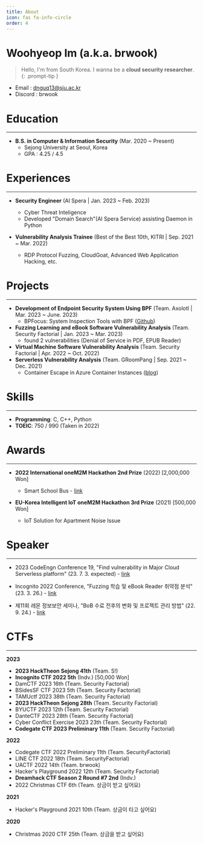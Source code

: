 ```yaml
---
title: About
icon: fas fa-info-circle
order: 4
---
```


# **Woohyeop Im (a.k.a. brwook)**

> Hello, I'm from South Korea.
> I wanna be a **cloud security researcher**. 
{: .prompt-tip }

- Email : dnguq13@sju.ac.kr
- Discord : brwook

# **Education** 

---

- **B.S. in Computer & Information Security** (Mar. 2020 ~ Present)
  - Sejong University at Seoul, Korea
  - GPA : 4.25 / 4.5

# **Experiences**

---

- **Security Engineer** (AI Spera \| Jan. 2023 ~ Feb. 2023)
  - Cyber Threat Inteligence
  - Developed "Domain Search"(AI Spera Service) assisting Daemon in Python

- **Vulnerability Analysis Trainee** (Best of the Best 10th, KITRI \| Sep. 2021 ~ Mar. 2022)
  - RDP Protocol Fuzzing, CloudGoat, Advanced Web Application Hacking, etc.

# Projects

--- 

- **Development of Endpoint Security System Using BPF** (Team. Axolotl \| Mar. 2023 ~ June. 2023)
  - BPFocus: System Inspection Tools with BPF ([Github](https://github.com/Capstone-Axolotl/BPFocus))
- **Fuzzing Learning and eBook Software Vulnerability Analysis** (Team. Security Factorial \| Jan. 2023 ~ Mar. 2023)
  - found 2 vulnerabilities (Denial of Service in PDF, EPUB Reader)
- **Virtual Machine Software Vulnerability Analysis** (Team. Security Factorial \| Apr. 2022 ~ Oct. 2022)
- **Serverless Vulnerability Analysis** (Team. GRoomPang \| Sep. 2021 ~ Dec. 2021)
  - Container Escape in Azure Container Instances ([blog](https://groompang.github.io/2022/09/18/azure-escape-en/))

# **Skills** 

---

- **Programming**: C, C++, Python
- **TOEIC**: 750 / 990 (Taken in 2022)

# Awards

---

- **2022 International oneM2M Hackathon 2nd Prize** (2022) [2,000,000 Won]
  - Smart School Bus - [link](https://www.hackster.io/spectacle/smart-school-bus-f4bae0)

- **EU-Korea Intelligent IoT oneM2M Hackathon 3rd Prize** (2021) [500,000 Won]
  - IoT Solution for Apartment Noise Issue

# Speaker

---

- 2023 CodeEngn Conference 19, "Find vulnerability in Major Cloud Serverless platform" (23. 7. 3. expected) - [link](https://codeengn.com/conference/19)

- Incognito 2022 Conference, "Fuzzing 학습 및 eBook Reader 취약점 분석" (23. 3. 26.) - [link](https://www.facebook.com/photo?fbid=693615019228036&set=pcb.693615295894675)

- 제11회 레몬 정보보안 세미나, "BoB 수료 전후의 변화 및 프로젝트 관리 방법" (22. 9. 24.) - [link](https://www.boannews.com/media/view.asp?idx=109790)

# CTFs

---

**2023**
- **2023 HackTheon Sejong 41th** (Team. S!) 
- **Incognito CTF 2022 5th** (Indv.) [50,000 Won]
- DamCTF 2023 16th (Team. Security Factorial)
- BSidesSF CTF 2023 5th (Team. Security Factorial)
- TAMUctf 2023 38th (Team. Security Factorial)
- **2023 HackTheon Sejong 28th** (Team. Security Factorial)
- BYUCTF 2023 12th (Team. Security Factorial)
- DanteCTF 2023 28th (Team. Security Factorial)
- Cyber Conflict Exercise 2023 23th (Team. Security Factorial)
- **Codegate CTF 2023 Preliminary 11th** (Team. Security Factorial)

**2022**
- Codegate CTF 2022 Preliminary 11th (Team. SecurityFactorial)
- LINE CTF 2022 18th (Team. SecurityFactorial)
- UACTF 2022 14th (Team. brwook)
- Hacker's Playground 2022 12th (Team. Security Factorial)
- **Dreamhack CTF Season 2 Round #7 2nd** (Indv.)
- 2022 Christmas CTF 6th (Team. 상금이 받고 싶어요)

**2021**

- Hacker's Playground 2021 10th (Team. 상금이 타고 싶어요)

**2020**

- Christmas 2020 CTF 25th (Team. 상금을 받고 싶어요)
